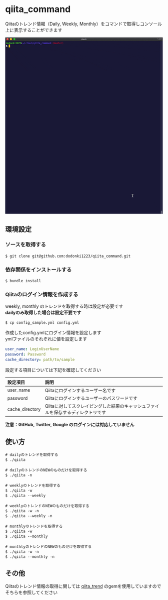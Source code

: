 # qiita_command

Qiitaのトレンド情報（Daily, Weekly, Monthly）をコマンドで取得しコンソール上に表示することができます

![00_sample](https://raw.githubusercontent.com/dodonki1223/image_garage/master/qiita_command/00_sample.gif)

## 環境設定

### ソースを取得する

```shell
$ git clone git@github.com:dodonki1223/qiita_command.git
```

### 依存関係をインストールする

```shell
$ bundle install
```

### Qiitaのログイン情報を作成する

weekly, monthly のトレンドを取得する時は設定が必要です  
**dailyのみ取得した場合は設定不要です**

```shell
$ cp config_sample.yml config.yml
```

作成したconfig.ymlにログイン情報を設定します  
ymlファイルのそれぞれに値を設定します

```yml
user_name: LoginUserName
password: Password
cache_directory: path/to/sample
```

設定する項目については下記を確認してください

| 設定項目        | 説明                                                                              |
|:----------------|:----------------------------------------------------------------------------------|
| user_name       | Qiitaにログインするユーザー名です                                                 |
| password        | Qiitaにログインするユーザーのパスワードです                                       |
| cache_directory | Qiitaに対してスクレイピングした結果のキャッシュファイルを保存するディレクトリです |

**注意：GitHub, Twitter, Google のログインには対応していません**

## 使い方

```shell
# dailyのトレンドを取得する
$ ./qiita

# dailyのトレンドのNEWのものだけを取得する
$ ./qiita -n

# weeklyのトレンドを取得する
$ ./qiita -w
$ ./qiita --weekly

# weeklyのトレンドのNEWのものだけを取得する
$ ./qiita -w -n
$ ./qiita --weekly -n

# monthlyのトレンドを取得する
$ ./qiita -w
$ ./qiita --monthly

# monthlyのトレンドのNEWのものだけを取得する
$ ./qiita -w -n
$ ./qiita --monthly -n
```

## その他

Qiitaのトレンド情報の取得に関しては [qiita_trend](https://github.com/dodonki1223/qiita_trend) のgemを使用していますのでそちらを参照してください

